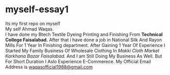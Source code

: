 # myself-essay1
Its my first repo on myself
<br/>
My self Ahmad Waqas.
<br>
I have done my Btech Textile Dyeing Printing and Finishing From <b> Technical College Faisalabad.</b>
After that i have done a job in National Silk And Rayon Mills For 1 Year In Finishing department.
After Gaining 1 Year Of Experience I Started My Family Business Of Wholesale Clothing In <i>Makki Cloth Market Karkhana Bazar Faisalabad.</i>
And I am Still Doing My Business As Well.
But For Short Duration I Aslo Experience E-Commerece.
My Official Email Address is <a href="mailto:waqasofficial1988@gmail.com">waqasofficial1988@gmail.com</a>
